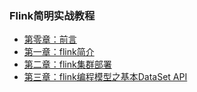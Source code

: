 ### Flink简明实战教程
* [第零章：前言](README.md)
* [第一章：flink简介](book/introduce/introduce.md)
* [第二章：flink集群部署](book/install/install.md)
* [第三章：flink编程模型之基本DataSet API](book/api/dataset/dataset.md)





